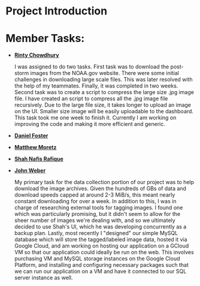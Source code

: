 # Project Introduction

<!--Replace this with an introduction of project (2-3 paragraphs)-->

# Member Tasks:

-   [**Rinty Chowdhury**](https://github.com/rintychy)  

    I was assigned to do two tasks. First task was to download the post-storm images from the NOAA.gov website. 
    There were some initial challenges in downloading large scale files. This was later resolved with the help of my 
    teammates. Finally, it was completed in two weeks. Second task was to create a script to compress the large size 
    .jpg image file. I have created an script to compress all the .jpg image file recursively. Due to the large file 
    size, it takes longer to upload an image on the UI. Smaller size image will be easily uploadable to the dashboard. 
    This task took me one week to finish it. Currently I am working on improving the code and making it more efficient
    and generic. 
    
-   [**Daniel Foster**](https://github.com/dlfosterbot)  

    <!--Replace this with your task-->

-   [**Matthew Moretz**](https://github.com/Matmorcat)  

    <!--Replace this with your task-->
    
-   [**Shah Nafis Rafique**](https://github.com/ShahNafisRafique)  

    <!--Replace this with your task-->
    
-   [**John Weber**](https://github.com/JWeb56)  

    My primary task for the data collection portion of our project was to help download the image archives. Given the hundreds of GBs of data and download speeds capped at around 2-3 MiB/s, this meant nearly constant downloading for over a week. In addition to this, I was in charge of researching external tools for tagging images. I found one which was particularly promising, but it didn't seem to allow for the sheer number of images we're dealing with, and so we ultimately decided to use Shah's UI, which he was developing concurrently as a backup plan. Lastly, most recently I "designed" our simple MySQL database which will store the tagged/labeled image data, hosted it via Google Cloud, and am working on hosting our application on a GCloud VM so that our application could ideally be run on the web. This involves purchasing VM and MySQL storage instances on the Google Cloud Platform, and installing and configuring necessary packages such that we can run our application on a VM and have it connected to our SQL server instance as well.
    
